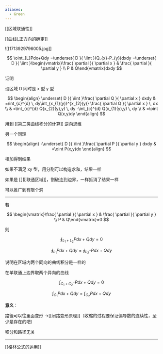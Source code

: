 ```yaml
---
aliases:
  - Green
---
```



[[区域联通性]]

[[曲线L正方向的确定]]

![[1713929796005.jpg]]

$$
\oint_{L}Pdx+Qdy
=\underset{ D }{ \iint }(Q_{x}-P_{y})dxdy
=\underset{ D }{ \iint }\begin{vmatrix}\frac{ \partial  }{ \partial x }  & \frac{ \partial  }{ \partial y }  \\ P & Q\end{vmatrix}dxdy
$$

证明

设区域 D 同时是 x 型 y 型

$$
\begin{align}
\underset{ D }{ \iint }\frac{ \partial Q }{ \partial x } dxdy & =\int_{c}^{d} \, dy\int_{x_{1}(y)}^{x_{2}(y)} \frac{ \partial Q }{ \partial x }  \, dx   \\
 & =\int_{c}^{d} Q(x_{2}(y),y) \, dy -\int_{c}^{d} Q(x_{1}(y),y) \, dy \\
  & =\oint Q(x,y)dy
\end{align}
$$

用到 [[第二类曲线积分的计算]] 逆向思维

另一个同理

$$
\begin{align}
-\underset{ D }{ \iint }\frac{ \partial P }{ \partial y } dxdy & =\oint P(x,y)dx
\end{align}
$$

相加得到结果

如果不满足 xy 型，用分割可以构造求和，结果一样

如果是 [[复联通区域]]，割破连到边界，一样抵消了结果一样

可以推广到有限个洞

---

若

$$
\begin{vmatrix}\frac{ \partial  }{ \partial x }  & \frac{ \partial  }{ \partial y }  \\ P & Q\end{vmatrix}=0
$$

则

$$
\oint _{L_{1}+L_{2}}Pdx+Qdy=0
$$

$$
\oint _{L_{1}}Pdx+Qdy=\oint_{L_{2}^{-}} Pdx+Qdy
$$

说明在区域内两个同向的曲线积分是一样的

在单联通上边界取两个异向的曲线

$$
\int _{C_{1}+C_{2}^{-}}Pdx+Qdy=0
$$

$$
\int _{C_{1}}Pdx+Qdy=\int _{C_{2}}Pdx+Qdy
$$

**意义**：

路径可以往里面变形 ->[[闭路变形原理]]（收缩的过程要保证偏导数的连续性，至少是存在的吧）

积分和路径无关

---

[[格林公式的运用]]
